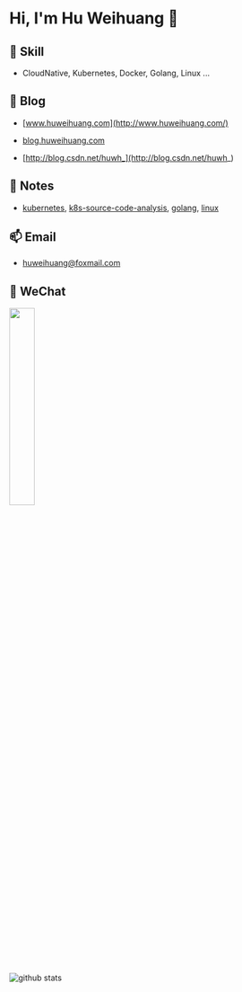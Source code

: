 # Hi, I'm Hu Weihuang 👋

<!--
**huweihuang/huweihuang** is a ✨ _special_ ✨ repository because its `README.md` (this file) appears on your GitHub profile.

Here are some ideas to get you started:

- 🔭 I’m currently working on ...
- 🌱 I’m currently learning ...
- 👯 I’m looking to collaborate on ...
- 🤔 I’m looking for help with ...
- 💬 Ask me about ...
- 📫 How to reach me: ...
- 😄 Pronouns: ...
- ⚡ Fun fact: ...
-->

## 🔭  Skill

- CloudNative, Kubernetes, Docker, Golang, Linux ...

## 💬  Blog

- [www.huweihuang.com](http://www.huweihuang.com/)

- [blog.huweihuang.com](http://blog.huweihuang.com/)

- [http://blog.csdn.net/huwh_](http://blog.csdn.net/huwh_)

## 🌱  Notes

- [kubernetes](http://www.huweihuang.com/kubernetes-notes), [k8s-source-code-analysis](http://www.huweihuang.com/k8s-source-code-analysis/), [golang](http://www.huweihuang.com/golang-notes), [linux](http://www.huweihuang.com/linux-notes)

## 📫  Email

- huweihuang@foxmail.com

## 👯 WeChat 

<img src="https://res.cloudinary.com/dqxtn0ick/image/upload/v1551600382/blog/wechat-public-acconut.jpg" width="30%" > 


![github stats](https://github-readme-stats.vercel.app/api?username=huweihuang&show_icons=true)


